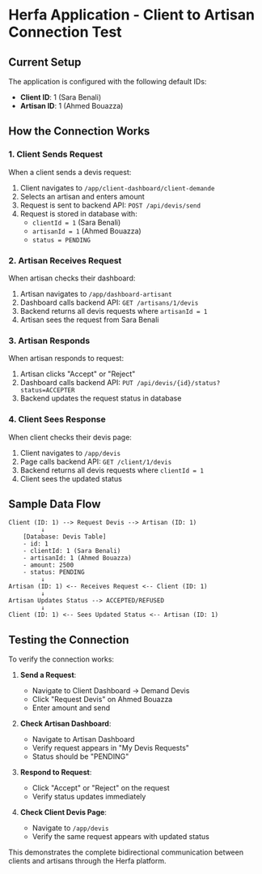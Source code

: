 # Herfa Application - Client to Artisan Connection Test

## Current Setup

The application is configured with the following default IDs:
- **Client ID**: 1 (Sara Benali)
- **Artisan ID**: 1 (Ahmed Bouazza)

## How the Connection Works

### 1. Client Sends Request
When a client sends a devis request:
1. Client navigates to `/app/client-dashboard/client-demande`
2. Selects an artisan and enters amount
3. Request is sent to backend API: `POST /api/devis/send`
4. Request is stored in database with:
   - `clientId = 1` (Sara Benali)
   - `artisanId = 1` (Ahmed Bouazza)
   - `status = PENDING`

### 2. Artisan Receives Request
When artisan checks their dashboard:
1. Artisan navigates to `/app/dashboard-artisant`
2. Dashboard calls backend API: `GET /artisans/1/devis`
3. Backend returns all devis requests where `artisanId = 1`
4. Artisan sees the request from Sara Benali

### 3. Artisan Responds
When artisan responds to request:
1. Artisan clicks "Accept" or "Reject"
2. Dashboard calls backend API: `PUT /api/devis/{id}/status?status=ACCEPTER`
3. Backend updates the request status in database

### 4. Client Sees Response
When client checks their devis page:
1. Client navigates to `/app/devis`
2. Page calls backend API: `GET /client/1/devis`
3. Backend returns all devis requests where `clientId = 1`
4. Client sees the updated status

## Sample Data Flow

```
Client (ID: 1) --> Request Devis --> Artisan (ID: 1)
         ↓
    [Database: Devis Table]
    - id: 1
    - clientId: 1 (Sara Benali)
    - artisanId: 1 (Ahmed Bouazza)
    - amount: 2500
    - status: PENDING
         ↓
Artisan (ID: 1) <-- Receives Request <-- Client (ID: 1)
         ↓
Artisan Updates Status --> ACCEPTED/REFUSED
         ↓
Client (ID: 1) <-- Sees Updated Status <-- Artisan (ID: 1)
```

## Testing the Connection

To verify the connection works:

1. **Send a Request**:
   - Navigate to Client Dashboard → Demand Devis
   - Click "Request Devis" on Ahmed Bouazza
   - Enter amount and send

2. **Check Artisan Dashboard**:
   - Navigate to Artisan Dashboard
   - Verify request appears in "My Devis Requests"
   - Status should be "PENDING"

3. **Respond to Request**:
   - Click "Accept" or "Reject" on the request
   - Verify status updates immediately

4. **Check Client Devis Page**:
   - Navigate to `/app/devis`
   - Verify the same request appears with updated status

This demonstrates the complete bidirectional communication between clients and artisans through the Herfa platform.